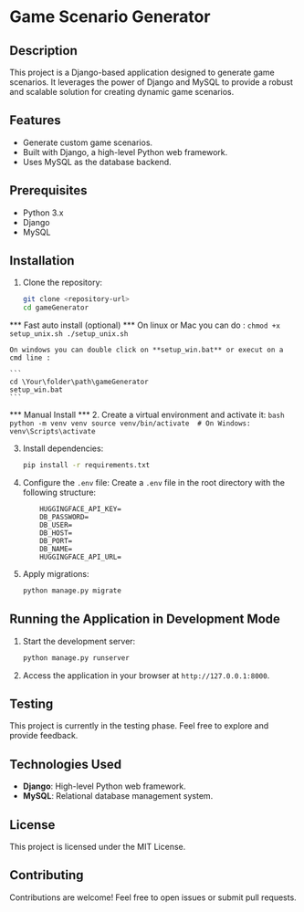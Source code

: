 # Game Scenario Generator

## Description
This project is a Django-based application designed to generate game scenarios. It leverages the power of Django and MySQL to provide a robust and scalable solution for creating dynamic game scenarios.

## Features
- Generate custom game scenarios.
- Built with Django, a high-level Python web framework.
- Uses MySQL as the database backend.

## Prerequisites
- Python 3.x
- Django
- MySQL

## Installation

1. Clone the repository:
    ```bash
    git clone <repository-url>
    cd gameGenerator
    ```
*** Fast auto install (optional) ***
    On linux or Mac you can do :
    ```
        chmod +x setup_unix.sh
        ./setup_unix.sh
    ```

    On windows you can double click on **setup_win.bat** or execut on a cmd line :

    ``` 
    cd \Your\folder\path\gameGenerator
    setup_win.bat
    ```
*** Manual Install ***
2. Create a virtual environment and activate it:
    ```bash
    python -m venv venv
    source venv/bin/activate  # On Windows: venv\Scripts\activate
    ```

3. Install dependencies:
    ```bash
    pip install -r requirements.txt
    ```

4. Configure the `.env` file:
    Create a `.env` file in the root directory with the following structure:
    ```
        HUGGINGFACE_API_KEY=
        DB_PASSWORD=
        DB_USER=
        DB_HOST=
        DB_PORT=
        DB_NAME=
        HUGGINGFACE_API_URL=
    ```


5. Apply migrations:
    ```bash
    python manage.py migrate
    ```

## Running the Application in Development Mode

1. Start the development server:
    ```bash
    python manage.py runserver
    ```

2. Access the application in your browser at `http://127.0.0.1:8000`.

## Testing
This project is currently in the testing phase. Feel free to explore and provide feedback.

## Technologies Used
- **Django**: High-level Python web framework.
- **MySQL**: Relational database management system.


## License
This project is licensed under the MIT License.

## Contributing
Contributions are welcome! Feel free to open issues or submit pull requests.
